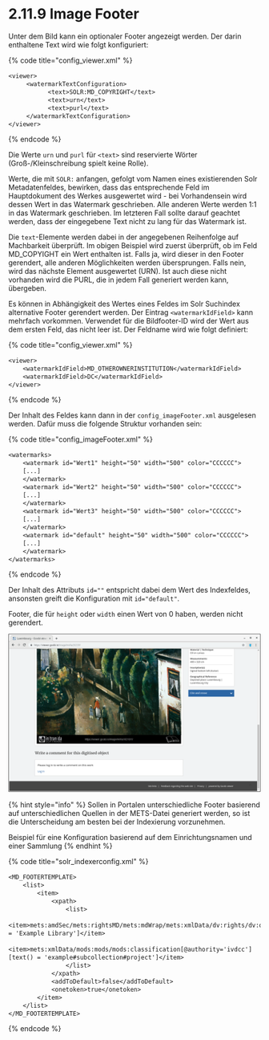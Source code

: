 # 2.11.9 Image Footer

Unter dem Bild kann ein optionaler Footer angezeigt werden. Der darin enthaltene Text wird wie folgt konfiguriert:

{% code title="config\_viewer.xml" %}
```markup
<viewer>
     <watermarkTextConfiguration>
           <text>SOLR:MD_COPYRIGHT</text>
           <text>urn</text>
           <text>purl</text>
     </watermarkTextConfiguration>
</viewer>
```
{% endcode %}

Die Werte `urn` und `purl` für `<text>` sind reservierte Wörter \(Groß-/Kleinschreibung spielt keine Rolle\).

Werte, die mit `SOLR:` anfangen, gefolgt vom Namen eines existierenden Solr Metadatenfeldes, bewirken, dass das entsprechende Feld im Hauptdokument des Werkes ausgewertet wird - bei Vorhandensein wird dessen Wert in das Watermark geschrieben. Alle anderen Werte werden 1:1 in das Watermark geschrieben. Im letzteren Fall sollte darauf geachtet werden, dass der eingegebene Text nicht zu lang für das Watermark ist. 

Die `text`-Elemente werden dabei in der angegebenen Reihenfolge auf Machbarkeit überprüft. Im obigen Beispiel wird zuerst überprüft, ob im Feld MD\_COPYIGHT ein Wert enthalten ist. Falls ja, wird dieser in den Footer gerendert, alle anderen Möglichkeiten werden übersprungen. Falls nein, wird das nächste Element ausgewertet \(URN\). Ist auch diese nicht vorhanden wird die PURL, die in jedem Fall generiert werden kann, übergeben. 

Es können in Abhängigkeit des Wertes eines Feldes im Solr Suchindex alternative Footer gerendert werden. Der Eintrag `<watermarkIdField>` kann mehrfach vorkommen. Verwendet für die Bildfooter-ID wird der Wert aus dem ersten Feld, das nicht leer ist. Der Feldname wird wie folgt definiert:

{% code title="config\_viewer.xml" %}
```markup
<viewer>
    <watermarkIdField>MD_OTHEROWNERINSTITUTION</watermarkIdField>
    <watermarkIdField>DC</watermarkIdField>
</viewer>
```
{% endcode %}

Der Inhalt des Feldes kann dann in der `config_imageFooter.xml` ausgelesen werden. Dafür muss die folgende Struktur vorhanden sein:

{% code title="config\_imageFooter.xml" %}
```markup
<watermarks>
    <watermark id="Wert1" height="50" width="500" color="CCCCCC">
    [...]
    </watermark>
    <watermark id="Wert2" height="50" width="500" color="CCCCCC">
    [...]
    </watermark>
    <watermark id="Wert3" height="50" width="500" color="CCCCCC">
    [...]
    </watermark>
    <watermark id="default" height="50" width="500" color="CCCCCC">
    [...]
    </watermark>
</watermarks>
```
{% endcode %}

Der Inhalt des Attributs `id=""` entspricht dabei dem Wert des Indexfeldes, ansonsten greift die Konfiguration mit `id="default"`.

Footer, die für `height` oder `width` einen Wert von 0 haben, werden nicht gerendert.

![Footer unter dem Bild](../../.gitbook/assets/2.11.9.png)

{% hint style="info" %}
Sollen in Portalen unterschiedliche Footer basierend auf unterschiedlichen Quellen in der METS-Datei generiert werden, so ist die Unterscheidung am besten bei der Indexierung vorzunehmen. 

Beispiel für eine Konfiguration basierend auf dem Einrichtungsnamen und einer Sammlung
{% endhint %}

{% code title="solr\_indexerconfig.xml" %}
```markup
<MD_FOOTERTEMPLATE>
    <list>
        <item>
            <xpath>
                <list>
                    <item>mets:amdSec/mets:rightsMD/mets:mdWrap/mets:xmlData/dv:rights/dv:owner[text() = 'Example Library']</item>
                    <item>mets:xmlData/mods:mods/mods:classification[@authority='ivdcc'][text() = 'example#subcollection#project']</item>
                </list>
            </xpath>
            <addToDefault>false</addToDefault>
            <onetoken>true</onetoken>
        </item>
    </list>
</MD_FOOTERTEMPLATE>
```
{% endcode %}

